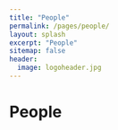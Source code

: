 ```yaml
---
title: "People"
permalink: /pages/people/
layout: splash
excerpt: "People"
sitemap: false
header:
  image: logoheader.jpg
---
```


<h1>People</h1>


